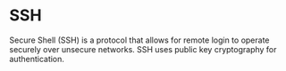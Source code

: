 # SSH
Secure Shell (SSH) is a protocol that allows for remote login to operate securely over unsecure networks. SSH uses public key cryptography for authentication.
